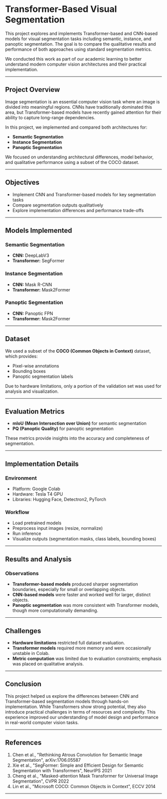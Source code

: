 # Transformer-Based Visual Segmentation

This project explores and implements Transformer-based and CNN-based models for visual segmentation tasks including semantic, instance, and panoptic segmentation. The goal is to compare the qualitative results and performance of both approaches using standard segmentation metrics.

We conducted this work as part of our academic learning to better understand modern computer vision architectures and their practical implementation.

---

## Project Overview

Image segmentation is an essential computer vision task where an image is divided into meaningful regions. CNNs have traditionally dominated this area, but Transformer-based models have recently gained attention for their ability to capture long-range dependencies.

In this project, we implemented and compared both architectures for:

- **Semantic Segmentation**
- **Instance Segmentation**
- **Panoptic Segmentation**

We focused on understanding architectural differences, model behavior, and qualitative performance using a subset of the COCO dataset.

---

## Objectives

- Implement CNN and Transformer-based models for key segmentation tasks
- Compare segmentation outputs qualitatively
- Explore implementation differences and performance trade-offs

---

## Models Implemented

### Semantic Segmentation
- **CNN:** DeepLabV3  
- **Transformer:** SegFormer  

### Instance Segmentation
- **CNN:** Mask R-CNN  
- **Transformer:** Mask2Former  

### Panoptic Segmentation
- **CNN:** Panoptic FPN  
- **Transformer:** Mask2Former  

---

## Dataset

We used a subset of the **COCO (Common Objects in Context)** dataset, which provides:
- Pixel-wise annotations
- Bounding boxes
- Panoptic segmentation labels

Due to hardware limitations, only a portion of the validation set was used for analysis and visualization.

---

## Evaluation Metrics

- **mIoU (Mean Intersection over Union)** for semantic segmentation  
- **PQ (Panoptic Quality)** for panoptic segmentation  

These metrics provide insights into the accuracy and completeness of segmentation.

---

## Implementation Details

### Environment
- Platform: Google Colab  
- Hardware: Tesla T4 GPU  
- Libraries: Hugging Face, Detectron2, PyTorch

### Workflow
- Load pretrained models
- Preprocess input images (resize, normalize)
- Run inference
- Visualize outputs (segmentation masks, class labels, bounding boxes)

---

## Results and Analysis

### Observations
- **Transformer-based models** produced sharper segmentation boundaries, especially for small or overlapping objects.
- **CNN-based models** were faster and worked well for larger, distinct objects.
- **Panoptic segmentation** was more consistent with Transformer models, though more computationally demanding.

---

## Challenges

- **Hardware limitations** restricted full dataset evaluation.
- **Transformer models** required more memory and were occasionally unstable in Colab.
- **Metric computation** was limited due to evaluation constraints; emphasis was placed on qualitative analysis.

---

## Conclusion

This project helped us explore the differences between CNN and Transformer-based segmentation models through hands-on implementation. While Transformers show strong potential, they also introduce practical challenges in terms of resources and complexity. This experience improved our understanding of model design and performance in real-world computer vision tasks.

---

## References

1. Chen et al., "Rethinking Atrous Convolution for Semantic Image Segmentation", arXiv:1706.05587  
2. Xie et al., "SegFormer: Simple and Efficient Design for Semantic Segmentation with Transformers", NeurIPS 2021  
3. Cheng et al., "Masked-attention Mask Transformer for Universal Image Segmentation", CVPR 2022  
4. Lin et al., "Microsoft COCO: Common Objects in Context", ECCV 2014  

---



